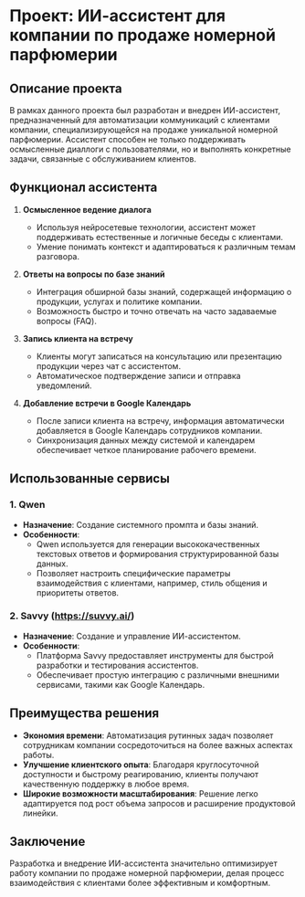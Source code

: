 # Проект: ИИ-ассистент для компании по продаже номерной парфюмерии

## Описание проекта
В рамках данного проекта был разработан и внедрен ИИ-ассистент, предназначенный для автоматизации коммуникаций с клиентами компании, специализирующейся на продаже уникальной номерной парфюмерии. Ассистент способен не только поддерживать осмысленные диаллоги с пользователями, но и выполнять конкретные задачи, связанные с обслуживанием клиентов.

## Функционал ассистента

1. **Осмысленное ведение диалога**
   - Используя нейросетевые технологии, ассистент может поддерживать естественные и логичные беседы с клиентами.
   - Умение понимать контекст и адаптироваться к различным темам разговора.

2. **Ответы на вопросы по базе знаний**
   - Интеграция обширной базы знаний, содержащей информацию о продукции, услугах и политике компании.
   - Возможность быстро и точно отвечать на часто задаваемые вопросы (FAQ).

3. **Запись клиента на встречу**
   - Клиенты могут записаться на консультацию или презентацию продукции через чат с ассистентом.
   - Автоматическое подтверждение записи и отправка уведомлений.

4. **Добавление встречи в Google Календарь**
   - После записи клиента на встречу, информация автоматически добавляется в Google Календарь сотрудников компании.
   - Синхронизация данных между системой и календарем обеспечивает четкое планирование рабочего времени.

## Использованные сервисы

### 1. **Qwen**
   - **Назначение**: Создание системного промпта и базы знаний.
   - **Особенности**:
     - Qwen используется для генерации высококачественных текстовых ответов и формирования структурированной базы данных.
     - Позволяет настроить специфические параметры взаимодействия с клиентами, например, стиль общения и приоритеты ответов.

### 2. **Savvy (https://suvvy.ai/)**
   - **Назначение**: Создание и управление ИИ-ассистентом.
   - **Особенности**:
     - Платформа Savvy предоставляет инструменты для быстрой разработки и тестирования ассистентов.
     - Обеспечивает простую интеграцию с различными внешними сервисами, такими как Google Календарь.

## Преимущества решения

- **Экономия времени**: Автоматизация рутинных задач позволяет сотрудникам компании сосредоточиться на более важных аспектах работы.
- **Улучшение клиентского опыта**: Благодаря круглосуточной доступности и быстрому реагированию, клиенты получают качественную поддержку в любое время.
- **Широкие возможности масштабирования**: Решение легко адаптируется под рост объема запросов и расширение продуктовой линейки.

## Заключение
Разработка и внедрение ИИ-ассистента значительно оптимизирует работу компании по продаже номерной парфюмерии, делая процесс взаимодействия с клиентами более эффективным и комфортным.
